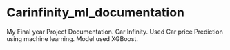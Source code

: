 # Carinfinity_ml_documentation
My Final year Project Documentation.
Car Infinity.
Used Car price Prediction using machine learning.
Model used XGBoost.
